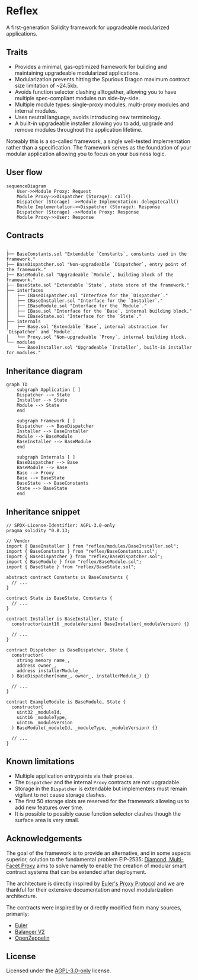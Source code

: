# Reflex

A first-generation Solidity framework for upgradeable modularized applications.

## Traits

- Provides a minimal, gas-optimized framework for building and maintaining upgradeable modularized applications.
- Modularization prevents hitting the Spurious Dragon maximum contract size limitation of ~24.5kb.
- Avoids function selector clashing alltogether, allowing you to have multiple spec-compliant modules run side-by-side.
- Multiple module types: single-proxy modules, multi-proxy modules and internal modules.
- Uses neutral language, avoids introducing new terminology.
- A built-in upgradeable installer allowing you to add, upgrade and remove modules throughout the application lifetime.

Noteably this is a so-called framework, a single well-tested implementation rather than a specification.
The framework serves as the foundation of your modular application allowing you to focus on your business logic.

## User flow

```mermaid
sequenceDiagram
    User->>Module Proxy: Request
    Module Proxy->>Dispatcher (Storage): call()
    Dispatcher (Storage) ->>Module Implementation: delegatecall()
    Module Implementation->>Dispatcher (Storage): Response
    Dispatcher (Storage) ->>Module Proxy: Response
    Module Proxy->>User: Response
```

## Contracts

```
.
├── BaseConstants.sol "Extendable `Constants`, constants used in the framework."
├── BaseDispatcher.sol "Non-upgradeable `Dispatcher`, entry point of the framework."
├── BaseModule.sol "Upgradeable `Module`, building block of the framework."
├── BaseState.sol "Extendable `State`, state store of the framework."
├── interfaces
│   ├── IBaseDispatcher.sol "Interface for the `Dispatcher`."
│   ├── IBaseInstaller.sol "Interface for the `Installer`."
│   ├── IBaseModule.sol "Interface for the `Module`."
│   ├── IBase.sol "Interface for the `Base`, internal building block."
│   └── IBaseState.sol "Interface for the `State`."
├── internals
│   ├── Base.sol "Extendable `Base`, internal abstraction for `Dispatcher` and `Module`.
│   └── Proxy.sol "Non-upgradeable `Proxy`, internal building block.
└── modules
    └── BaseInstaller.sol "Upgradeable `Installer`, built-in installer for modules."
```

## Inheritance diagram

```mermaid
graph TD
    subgraph Application [ ]
    Dispatcher --> State
    Installer --> State
    Module --> State
    end

    subgraph Framework [ ]
    Dispatcher --> BaseDispatcher
    Installer --> BaseInstaller
    Module --> BaseModule
    BaseInstaller --> BaseModule
    end

    subgraph Internals [ ]
    BaseDispatcher --> Base
    BaseModule --> Base
    Base --> Proxy
    Base --> BaseState
    BaseState --> BaseConstants
    State --> BaseState
    end
```

## Inheritance snippet

```solidity
// SPDX-License-Identifier: AGPL-3.0-only
pragma solidity ^0.8.13;

// Vendor
import { BaseInstaller } from "reflex/modules/BaseInstaller.sol";
import { BaseConstants } from "reflex/BaseConstants.sol";
import { BaseDispatcher } from "reflex/BaseDispatcher.sol";
import { BaseModule } from "reflex/BaseModule.sol";
import { BaseState } from "reflex/BaseState.sol";

abstract contract Constants is BaseConstants {
  // ...
}

contract State is BaseState, Constants {
  // ...
}

contract Installer is BaseInstaller, State {
  constructor(uint16 _moduleVersion) BaseInstaller(_moduleVersion) {}

  // ...
}

contract Dispatcher is BaseDispatcher, State {
  constructor(
    string memory name_,
    address owner_,
    address installerModule_
  ) BaseDispatcher(name_, owner_, installerModule_) {}

  // ...
}

contract ExampleModule is BaseModule, State {
  constructor(
    uint32 _moduleId,
    uint16 _moduleType,
    uint16 _moduleVersion
  ) BaseModule(_moduleId, _moduleType, _moduleVersion) {}

  // ...
}

```

## Known limitations

- Multiple application entrypoints via their proxies.
- The `Dispatcher` and the internal `Proxy` contracts are not upgradable.
- Storage in the `Dispatcher` is extendable but implementers must remain vigilant to not cause storage clashes.
- The first 50 storage slots are reserved for the framework allowing us to add new features over time.
- It is possible to possibly cause function selector clashes though the surface area is very small.

## Acknowledgements

The goal of the framework is to provide an alternative, and in some aspects superior, solution to the fundamental problem EIP-2535: [Diamond, Multi-Facet Proxy](https://eips.ethereum.org/EIPS/eip-2535) aims to solve namely to enable the creation of modular smart contract systems that can be extended after deployment.

The architecture is directly inspired by [Euler's Proxy Protocol](https://docs.euler.finance/developers/proxy-protocol) and we are thankful for their extensive documentation and novel modularization architecture.

The contracts were inspired by or directly modified from many sources, primarily:

- [Euler](https://github.com/euler-xyz/euler-contracts)
- [Balancer V2](https://github.com/balancer-labs/balancer-v2-monorepo/tree/master/pkg/vault/contracts)
- [OpenZeppelin](https://github.com/OpenZeppelin/openzeppelin-contracts)

## License

Licensed under the [AGPL-3.0-only](/LICENSE) license.
